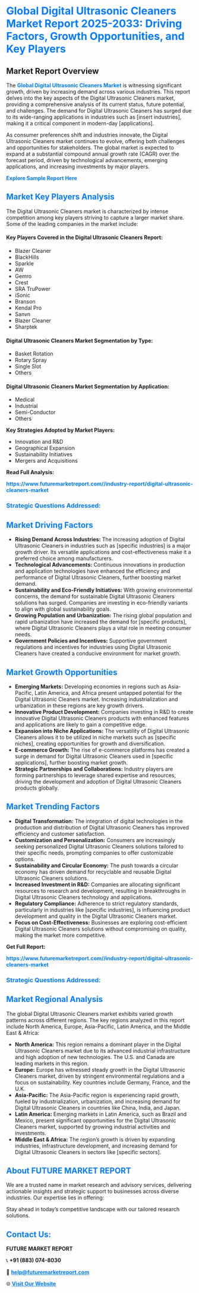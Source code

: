 <h1 style="color: #007BFF;">Global Digital Ultrasonic Cleaners Market Report 2025-2033: Driving Factors, Growth Opportunities, and Key Players</h1>

<section id="overview">
<h2>Market Report Overview</h2>
<p>The <a href="https://www.futuremarketreport.com//industry-report/digital-ultrasonic-cleaners-market" style="color: #007BFF; text-decoration: none;"><strong>Global Digital Ultrasonic Cleaners Market</strong></a> is witnessing significant growth, driven by increasing demand across various industries. This report delves into the key aspects of the Digital Ultrasonic Cleaners market, providing a comprehensive analysis of its current status, future potential, and challenges. The demand for Digital Ultrasonic Cleaners has surged due to its wide-ranging applications in industries such as [insert industries], making it a critical component in modern-day [applications].</p>
<p>As consumer preferences shift and industries innovate, the Digital Ultrasonic Cleaners market continues to evolve, offering both challenges and opportunities for stakeholders. The global market is expected to expand at a substantial compound annual growth rate (CAGR) over the forecast period, driven by technological advancements, emerging applications, and increasing investments by major players.</p>
</section>

<section id="overview">
<p><a href="https://www.futuremarketreport.com//request-sample/reportId=52878" style="color: #007BFF; text-decoration: none;"><strong>Explore Sample Report Here</strong></a></p>
</section>

<section id="key-players">
<h2 style="color: #007BFF;">Market Key Players Analysis</h2>
<p>The Digital Ultrasonic Cleaners market is characterized by intense competition among key players striving to capture a larger market share. Some of the leading companies in the market include:</p>
<h4>Key Players Covered in the Digital Ultrasonic Cleaners Report:</h4>
<ul><li>Blazer Cleaner</li><li>BlackHills</li><li>Sparkle</li><li>AW</li><li>Gemro</li><li>Crest</li><li>SRA TruPower</li><li>iSonic</li><li>Branson</li><li>Kendal Pro</li><li>Sanvn</li><li>Blazer Cleaner</li><li>Sharptek</li></ul>
<h4>Digital Ultrasonic Cleaners Market Segmentation by Type:</h4>
<ul><li>Basket Rotation</li><li>Rotary Spray</li><li>Single Slot</li><li>Others</li></ul>

<h4>Digital Ultrasonic Cleaners Market Segmentation by Application:</h4>
<ul><li>Medical</li><li>Industrial</li><li>Semi-Conductor</li><li>Others</li></ul>
<p><strong>Key Strategies Adopted by Market Players:</strong></p>
<ul>
<li>Innovation and R&D</li>
<li>Geographical Expansion</li>
<li>Sustainability Initiatives</li>
<li>Mergers and Acquisitions</li>
</ul>
</section>

<section>
<p><strong>Read Full Analysis: </strong></p><a href="https://www.futuremarketreport.com//industry-report/digital-ultrasonic-cleaners-market" style="color: #007BFF; text-decoration: none;"><strong>https://www.futuremarketreport.com//industry-report/digital-ultrasonic-cleaners-market</strong></a>
<h3 style="color: #007BFF;">Strategic Questions Addressed:</h3>
</section>

<section id="driving-factors">
<h2 style="color: #007BFF;">Market Driving Factors</h2>
<ul>
<li><strong>Rising Demand Across Industries:</strong> The increasing adoption of Digital Ultrasonic Cleaners in industries such as [specific industries] is a major growth driver. Its versatile applications and cost-effectiveness make it a preferred choice among manufacturers.</li>
<li><strong>Technological Advancements:</strong> Continuous innovations in production and application technologies have enhanced the efficiency and performance of Digital Ultrasonic Cleaners, further boosting market demand.</li>
<li><strong>Sustainability and Eco-Friendly Initiatives:</strong> With growing environmental concerns, the demand for sustainable Digital Ultrasonic Cleaners solutions has surged. Companies are investing in eco-friendly variants to align with global sustainability goals.</li>
<li><strong>Growing Population and Urbanization:</strong> The rising global population and rapid urbanization have increased the demand for [specific products], where Digital Ultrasonic Cleaners plays a vital role in meeting consumer needs.</li>
<li><strong>Government Policies and Incentives:</strong> Supportive government regulations and incentives for industries using Digital Ultrasonic Cleaners have created a conducive environment for market growth.</li>
</ul>
</section>

<section id="growth-opportunities">
<h2 style="color: #007BFF;">Market Growth Opportunities</h2>
<ul>
<li><strong>Emerging Markets:</strong> Developing economies in regions such as Asia-Pacific, Latin America, and Africa present untapped potential for the Digital Ultrasonic Cleaners market. Increasing industrialization and urbanization in these regions are key growth drivers.</li>
<li><strong>Innovative Product Development:</strong> Companies investing in R&D to create innovative Digital Ultrasonic Cleaners products with enhanced features and applications are likely to gain a competitive edge.</li>
<li><strong>Expansion into Niche Applications:</strong> The versatility of Digital Ultrasonic Cleaners allows it to be utilized in niche markets such as [specific niches], creating opportunities for growth and diversification.</li>
<li><strong>E-commerce Growth:</strong> The rise of e-commerce platforms has created a surge in demand for Digital Ultrasonic Cleaners used in [specific applications], further boosting market growth.</li>
<li><strong>Strategic Partnerships and Collaborations:</strong> Industry players are forming partnerships to leverage shared expertise and resources, driving the development and adoption of Digital Ultrasonic Cleaners products globally.</li>
</ul>
</section>

<section id="trending-factors">
<h2 style="color: #007BFF;">Market Trending Factors</h2>
<ul>
<li><strong>Digital Transformation:</strong> The integration of digital technologies in the production and distribution of Digital Ultrasonic Cleaners has improved efficiency and customer satisfaction.</li>
<li><strong>Customization and Personalization:</strong> Consumers are increasingly seeking personalized Digital Ultrasonic Cleaners solutions tailored to their specific needs, prompting companies to offer customizable options.</li>
<li><strong>Sustainability and Circular Economy:</strong> The push towards a circular economy has driven demand for recyclable and reusable Digital Ultrasonic Cleaners solutions.</li>
<li><strong>Increased Investment in R&D:</strong> Companies are allocating significant resources to research and development, resulting in breakthroughs in Digital Ultrasonic Cleaners technology and applications.</li>
<li><strong>Regulatory Compliance:</strong> Adherence to strict regulatory standards, particularly in industries like [specific industries], is influencing product development and quality in the Digital Ultrasonic Cleaners market.</li>
<li><strong>Focus on Cost-Effectiveness:</strong> Businesses are exploring cost-efficient Digital Ultrasonic Cleaners solutions without compromising on quality, making the market more competitive.</li>
</ul>
</section>

<section>
<p><strong>Get Full Report: </strong></p><a href="https://www.futuremarketreport.com//industry-report/digital-ultrasonic-cleaners-market" style="color: #007BFF; text-decoration: none;"><strong>https://www.futuremarketreport.com//industry-report/digital-ultrasonic-cleaners-market</strong></a>
<h3 style="color: #007BFF;">Strategic Questions Addressed:</h3>
</section>


<section id="regional-analysis">
<h2 style="color: #007BFF;">Market Regional Analysis</h2>
<p>The global Digital Ultrasonic Cleaners market exhibits varied growth patterns across different regions. The key regions analyzed in this report include North America, Europe, Asia-Pacific, Latin America, and the Middle East & Africa:</p>
<ul>
<li><strong>North America:</strong> This region remains a dominant player in the Digital Ultrasonic Cleaners market due to its advanced industrial infrastructure and high adoption of new technologies. The U.S. and Canada are leading markets in this region.</li>
<li><strong>Europe:</strong> Europe has witnessed steady growth in the Digital Ultrasonic Cleaners market, driven by stringent environmental regulations and a focus on sustainability. Key countries include Germany, France, and the U.K.</li>
<li><strong>Asia-Pacific:</strong> The Asia-Pacific region is experiencing rapid growth, fueled by industrialization, urbanization, and increasing demand for Digital Ultrasonic Cleaners in countries like China, India, and Japan.</li>
<li><strong>Latin America:</strong> Emerging markets in Latin America, such as Brazil and Mexico, present significant opportunities for the Digital Ultrasonic Cleaners market, supported by growing industrial activities and investments.</li>
<li><strong>Middle East & Africa:</strong> The region’s growth is driven by expanding industries, infrastructure development, and increasing demand for Digital Ultrasonic Cleaners in sectors like [specific sectors].</li>
</ul>
</section>

<footer>
<h2 style="color: #007BFF;">About FUTURE MARKET REPORT</h2>
<p>We are a trusted name in market research and advisory services, delivering actionable insights and strategic support to businesses across diverse industries. Our expertise lies in offering:</p>

<p>Stay ahead in today’s competitive landscape with our tailored research solutions.</p>

<h2 style="color: #007BFF;">Contact Us:</h2>
<p><strong>FUTURE MARKET REPORT</strong></p>
<p>📞 <strong>+91 (883) 074-8030</strong></p>
<p>📧 <strong><a href="mailto:help@futuremarketreport.com" style="color: #007BFF;">help@futuremarketreport.com</a></strong></p>
<p>🌐 <strong><a href="https://www.futuremarketreport.com/" style="color: #007BFF;">Visit Our Website</a></strong></p>
</footer>